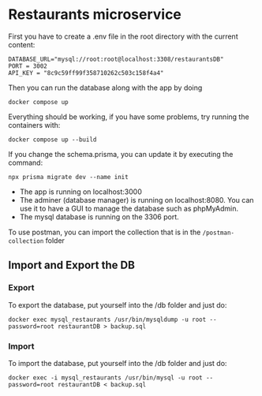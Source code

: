 # Restaurants microservice

First you have to create a .env file in the root directory with the current content:

```
DATABASE_URL="mysql://root:root@localhost:3308/restaurantsDB"
PORT = 3002
API_KEY = "8c9c59ff99f358710262c503c158f4a4"
```

Then you can run the database along with the app by doing

```
docker compose up
```

Everything should be working, if you have some problems, try running the containers with:

```
docker compose up --build
```

If you change the schema.prisma, you can update it by executing the command:

```
npx prisma migrate dev --name init
```

-   The app is running on localhost:3000
-   The adminer (database manager) is running on localhost:8080. You can use it to have a GUI to manage the database such as phpMyAdmin.
-   The mysql database is running on the 3306 port.

To use postman, you can import the collection that is in the `/postman-collection` folder

## Import and Export the DB

### Export

To export the database, put yourself into the /db folder and just do:

```
docker exec mysql_restaurants /usr/bin/mysqldump -u root --password=root restaurantDB > backup.sql
```

### Import

To import the database, put yourself into the /db folder and just do:

```
docker exec -i mysql_restaurants /usr/bin/mysql -u root --password=root restaurantDB < backup.sql
```
